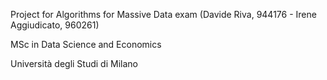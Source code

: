 Project for Algorithms for Massive Data exam (Davide Riva, 944176 - Irene Aggiudicato, 960261)

MSc in Data Science and Economics

Università degli Studi di Milano
